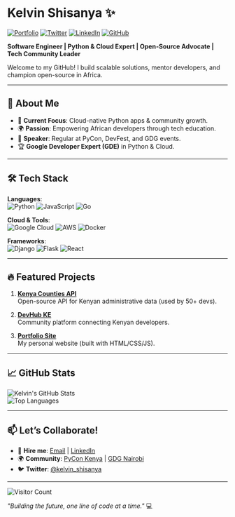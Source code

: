 # Kelvin Shisanya ✨

[![Portfolio](https://img.shields.io/badge/🌐-Portfolio-8A2BE2)](https://kelvo1999.github.io/Portfolio/)
[![Twitter](https://img.shields.io/badge/Twitter-@kelvin_shisanya-1DA1F2)](https://twitter.com/vox_shecollects)
[![LinkedIn](https://img.shields.io/badge/LinkedIn-Kelvin_Shisanya-0077B5)](https://www.linkedin.com/in/kelvinshisanya/)
[![GitHub](https://img.shields.io/badge/GitHub-kelvo1999-181717)](https://github.com/kelvo1999)

**Software Engineer | Python & Cloud Expert | Open-Source Advocate | Tech Community Leader**

Welcome to my GitHub! I build scalable solutions, mentor developers, and champion open-source in Africa.  

---

## 🚀 About Me  
- 🔭 **Current Focus**: Cloud-native Python apps & community growth.  
- 🌍 **Passion**: Empowering African developers through tech education.  
- 🎤 **Speaker**: Regular at PyCon, DevFest, and GDG events.  
- 🏆 **Google Developer Expert (GDE)** in Python & Cloud.  

---

## 🛠️ Tech Stack  
**Languages**:  
![Python](https://img.shields.io/badge/Python-3776AB?logo=python&logoColor=white)
![JavaScript](https://img.shields.io/badge/JavaScript-F7DF1E?logo=javascript&logoColor=black)
![Go](https://img.shields.io/badge/Go-00ADD8?logo=go&logoColor=white)

**Cloud & Tools**:  
![Google Cloud](https://img.shields.io/badge/Google_Cloud-4285F4?logo=google-cloud&logoColor=white)
![AWS](https://img.shields.io/badge/AWS-232F3E?logo=amazon-aws&logoColor=white)
![Docker](https://img.shields.io/badge/Docker-2496ED?logo=docker&logoColor=white)

**Frameworks**:  
![Django](https://img.shields.io/badge/Django-092E20?logo=django&logoColor=white)
![Flask](https://img.shields.io/badge/Flask-000000?logo=flask&logoColor=white)
![React](https://img.shields.io/badge/React-61DAFB?logo=react&logoColor=black)

---

## 🔥 Featured Projects  
1. **[Kenya Counties API](https://github.com/kelvinshisanya/kenya-counties-api)**  
   Open-source API for Kenyan administrative data (used by 50+ devs).  

2. **[DevHub KE](https://github.com/kelvinshisanya/devhub-ke)**  
   Community platform connecting Kenyan developers.  

3. **[Portfolio Site](https://kelvo1999.github.io/Portfolio/)**  
   My personal website (built with HTML/CSS/JS).  

---

## 📈 GitHub Stats  
![Kelvin's GitHub Stats](https://github-readme-stats.vercel.app/api?username=kelvo1999&show_icons=true&theme=radical&hide_border=true)  
![Top Languages](https://github-readme-stats.vercel.app/api/top-langs/?username=kelvo1999&layout=compact&theme=radical&hide_border=true)

---

## 📫 Let’s Collaborate!  
- 💼 **Hire me**: [Email](mailto:kelvoshisanya@gmail.com) | [LinkedIn](https://www.linkedin.com/in/kelvinshisanya/)  
- 🌍 **Community**: [PyCon Kenya](https://pycon.or.ke/) | [GDG Nairobi](https://gdg.community.dev/gdg-nairobi/)  
- 🐦 **Twitter**: [@kelvin_shisanya](https://x.com/vox_shecollects)  

---

![Visitor Count](https://komarev.com/ghpvc/?username=kelvinshisanya&color=blue&label=PROFILE+VIEWS)  

*"Building the future, one line of code at a time."* 💻  
